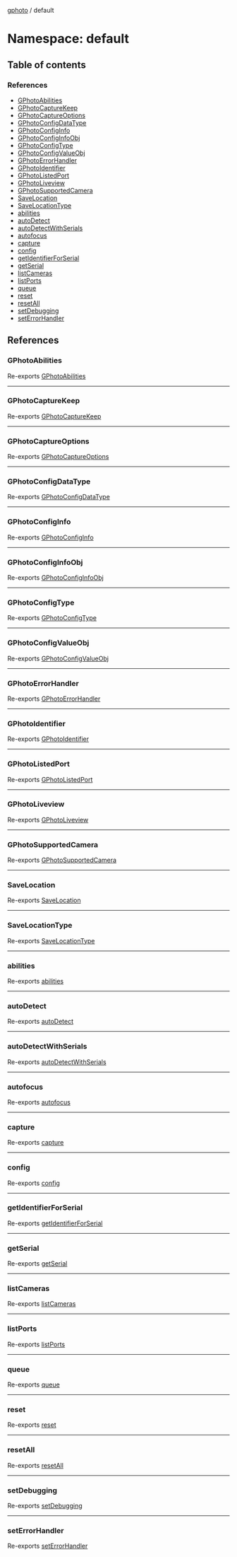 [gphoto](../API.md) / default

# Namespace: default

## Table of contents

### References

- [GPhotoAbilities](default.md#gphotoabilities)
- [GPhotoCaptureKeep](default.md#gphotocapturekeep)
- [GPhotoCaptureOptions](default.md#gphotocaptureoptions)
- [GPhotoConfigDataType](default.md#gphotoconfigdatatype)
- [GPhotoConfigInfo](default.md#gphotoconfiginfo)
- [GPhotoConfigInfoObj](default.md#gphotoconfiginfoobj)
- [GPhotoConfigType](default.md#gphotoconfigtype)
- [GPhotoConfigValueObj](default.md#gphotoconfigvalueobj)
- [GPhotoErrorHandler](default.md#gphotoerrorhandler)
- [GPhotoIdentifier](default.md#gphotoidentifier)
- [GPhotoListedPort](default.md#gphotolistedport)
- [GPhotoLiveview](default.md#gphotoliveview)
- [GPhotoSupportedCamera](default.md#gphotosupportedcamera)
- [SaveLocation](default.md#savelocation)
- [SaveLocationType](default.md#savelocationtype)
- [abilities](default.md#abilities)
- [autoDetect](default.md#autodetect)
- [autoDetectWithSerials](default.md#autodetectwithserials)
- [autofocus](default.md#autofocus)
- [capture](default.md#capture)
- [config](default.md#config)
- [getIdentifierForSerial](default.md#getidentifierforserial)
- [getSerial](default.md#getserial)
- [listCameras](default.md#listcameras)
- [listPorts](default.md#listports)
- [queue](default.md#queue)
- [reset](default.md#reset)
- [resetAll](default.md#resetall)
- [setDebugging](default.md#setdebugging)
- [setErrorHandler](default.md#seterrorhandler)

## References

### GPhotoAbilities

Re-exports [GPhotoAbilities](../interfaces/GPhotoAbilities.md)

___

### GPhotoCaptureKeep

Re-exports [GPhotoCaptureKeep](capture.md#gphotocapturekeep)

___

### GPhotoCaptureOptions

Re-exports [GPhotoCaptureOptions](../interfaces/capture.GPhotoCaptureOptions.md)

___

### GPhotoConfigDataType

Re-exports [GPhotoConfigDataType](../API.md#gphotoconfigdatatype)

___

### GPhotoConfigInfo

Re-exports [GPhotoConfigInfo](../interfaces/GPhotoConfigInfo.md)

___

### GPhotoConfigInfoObj

Re-exports [GPhotoConfigInfoObj](../interfaces/GPhotoConfigInfoObj.md)

___

### GPhotoConfigType

Re-exports [GPhotoConfigType](../API.md#gphotoconfigtype)

___

### GPhotoConfigValueObj

Re-exports [GPhotoConfigValueObj](../interfaces/GPhotoConfigValueObj.md)

___

### GPhotoErrorHandler

Re-exports [GPhotoErrorHandler](../API.md#gphotoerrorhandler)

___

### GPhotoIdentifier

Re-exports [GPhotoIdentifier](../interfaces/GPhotoIdentifier.md)

___

### GPhotoListedPort

Re-exports [GPhotoListedPort](../interfaces/GPhotoListedPort.md)

___

### GPhotoLiveview

Re-exports [GPhotoLiveview](../interfaces/capture.GPhotoLiveview.md)

___

### GPhotoSupportedCamera

Re-exports [GPhotoSupportedCamera](../interfaces/GPhotoSupportedCamera.md)

___

### SaveLocation

Re-exports [SaveLocation](../interfaces/capture.SaveLocation.md)

___

### SaveLocationType

Re-exports [SaveLocationType](capture.md#savelocationtype)

___

### abilities

Re-exports [abilities](../API.md#abilities)

___

### autoDetect

Re-exports [autoDetect](../API.md#autodetect)

___

### autoDetectWithSerials

Re-exports [autoDetectWithSerials](../API.md#autodetectwithserials)

___

### autofocus

Re-exports [autofocus](../API.md#autofocus)

___

### capture

Re-exports [capture](capture.md)

___

### config

Re-exports [config](config.md)

___

### getIdentifierForSerial

Re-exports [getIdentifierForSerial](../API.md#getidentifierforserial)

___

### getSerial

Re-exports [getSerial](../API.md#getserial)

___

### listCameras

Re-exports [listCameras](../API.md#listcameras)

___

### listPorts

Re-exports [listPorts](../API.md#listports)

___

### queue

Re-exports [queue](queue.md)

___

### reset

Re-exports [reset](../API.md#reset)

___

### resetAll

Re-exports [resetAll](../API.md#resetall)

___

### setDebugging

Re-exports [setDebugging](../API.md#setdebugging)

___

### setErrorHandler

Re-exports [setErrorHandler](../API.md#seterrorhandler)
